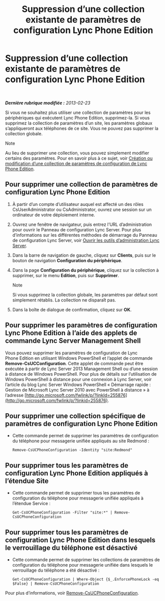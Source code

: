 ﻿---
title: Suppression d’une collection existante de paramètres de configuration Lync Phone Edition
TOCTitle: Suppression d’une collection existante de paramètres de configuration Lync Phone Edition
ms:assetid: 1bfc427d-4dcd-4199-b25f-8d5cfec2164f
ms:mtpsurl: https://technet.microsoft.com/fr-fr/library/JJ687984(v=OCS.15)
ms:contentKeyID: 49891252
ms.date: 05/20/2016
mtps_version: v=OCS.15
ms.translationtype: HT
---

# Suppression d’une collection existante de paramètres de configuration Lync Phone Edition

 

_**Dernière rubrique modifiée :** 2013-02-23_

Si vous ne souhaitez plus utiliser une collection de paramètres pour les périphériques qui exécutent Lync Phone Edition, supprimez-la. Si vous supprimez la collection de paramètres d’un site, les paramètres globaux s’appliqueront aux téléphones de ce site. Vous ne pouvez pas supprimer la collection globale.

> [!note]  
> Au lieu de supprimer une collection, vous pouvez simplement modifier certains des paramètres. Pour en savoir plus à ce sujet, voir <a href="lync-server-2013-create-or-modify-a-collection-of-lync-phone-edition-configuration-settings.md">Création ou modification d’une collection de paramètres de configuration de Lync Phone Edition</a>.

## Pour supprimer une collection de paramètres de configuration Lync Phone Edition

1.  À partir d’un compte d’utilisateur auquel est affecté un des rôles CsUserAdministrator ou CsAdministrator, ouvrez une session sur un ordinateur de votre déploiement interne.

2.  Ouvrez une fenêtre de navigateur, puis entrez l’URL d’administration pour ouvrir le Panneau de configuration Lync Server. Pour plus d’informations sur les différentes méthodes de démarrage du Panneau de configuration Lync Server, voir [Ouvrir les outils d’administration Lync Server](lync-server-2013-open-lync-server-administrative-tools.md).

3.  Dans la barre de navigation de gauche, cliquez sur **Clients**, puis sur le bouton de navigation **Configuration du périphérique**.

4.  Dans la page **Configuration du périphérique**, cliquez sur la collection à supprimer, sur le menu **Edition**, puis sur **Supprimer**.
    
    > [!note]  
    > Si vous supprimez la collection globale, les paramètres par défaut sont simplement rétablis. La collection ne disparaît pas.

5.  Dans la boîte de dialogue de confirmation, cliquez sur **OK**.

## Pour supprimer les paramètres de configuration Lync Phone Edition à l’aide des applets de commande Lync Server Management Shell

Vous pouvez supprimer les paramètres de configuration de Lync Phone Edition en utilisant Windows PowerShell et l’applet de commande **Remove-CsUCConfiguration**. Cette applet de commande peut être exécutée à partir de Lync Server 2013 Management Shell ou d’une session à distance de Windows PowerShell. Pour plus de détails sur l’utilisation de Windows PowerShell à distance pour une connexion à Lync Server, voir l’article du blog Lync Server Windows PowerShell « Démarrage rapide : Gestion de Microsoft Lync Server 2010 avec PowerShell à distance » à l’adresse [http://go.microsoft.com/fwlink/p/?linkId=255876](http://go.microsoft.com/fwlink/p/?linkid=255876).

## Pour supprimer une collection spécifique de paramètres de configuration Lync Phone Edition

  - Cette commande permet de supprimer les paramètres de configuration du téléphone pour messagerie unifiée appliqués au site Redmond :
    
        Remove-CsUCPhoneConfiguration -Identity "site:Redmond"

## Pour supprimer tous les paramètres de configuration Lync Phone Edition appliqués à l’étendue Site

  - Cette commande permet de supprimer tous les paramètres de configuration du téléphone pour messagerie unifiée appliqués à l’étendue Service :
    
        Get-CsUCPhoneConfiguration -Filter "site:*" | Remove-CsUCPhoneConfiguration

## Pour supprimer tous les paramètres de configuration Lync Phone Edition dans lesquels le verrouillage du téléphone est désactivé

  - Cette commande permet de supprimer les collections de paramètres de configuration du téléphone pour messagerie unifiée dans lesquels le verrouillage du téléphone a été désactivé :
    
        Get-CsUCPhoneConfiguration | Where-Object {$_.EnforcePhoneLock -eq $False} | Remove-CsUCPhoneConfiguration

Pour plus d’informations, voir [Remove-CsUCPhoneConfiguration](https://docs.microsoft.com/en-us/powershell/module/skype/Remove-CsUCPhoneConfiguration).

